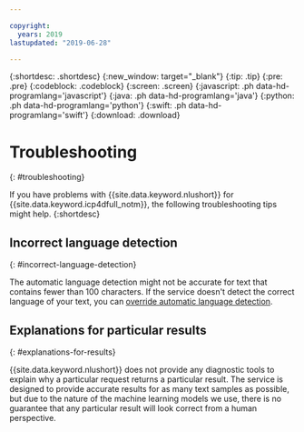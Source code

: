 ```yaml
---

copyright:
  years: 2019
lastupdated: "2019-06-28"

---
```


{:shortdesc: .shortdesc}
{:new_window: target="_blank"}
{:tip: .tip}
{:pre: .pre}
{:codeblock: .codeblock}
{:screen: .screen}
{:javascript: .ph data-hd-programlang='javascript'}
{:java: .ph data-hd-programlang='java'}
{:python: .ph data-hd-programlang='python'}
{:swift: .ph data-hd-programlang='swift'}
{:download: .download}

# Troubleshooting
{: #troubleshooting}

If you have problems with {{site.data.keyword.nlushort}} for {{site.data.keyword.icp4dfull_notm}}, the following troubleshooting tips might help.
{:shortdesc}

## Incorrect language detection
{: #incorrect-language-detection}

The automatic language detection might not be accurate for text that contains fewer than 100 characters. If the service doesn't detect the correct language of your text, you can [override automatic language detection](/docs/natural-language-understanding-data?topic=natural-language-understanding--data-overriding-language-detection).

## Explanations for particular results
{: #explanations-for-results}

{{site.data.keyword.nlushort}} does not provide any diagnostic tools to explain why a particular request returns a particular result. The service is designed to provide accurate results for as many text samples as possible, but due to the nature of the machine learning models we use, there is no guarantee that any particular result will look correct from a human perspective.





